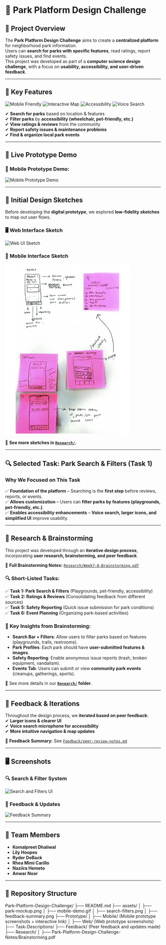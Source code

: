 # 🌳 Park Platform Design Challenge

## 📌 Project Overview
The **Park Platform Design Challenge** aims to create a **centralized platform** for neighborhood park information.  
Users can **search for parks with specific features**, read ratings, report safety issues, and find events.  
This project was developed as part of a **computer science design challenge**, with a focus on **usability, accessibility, and user-driven feedback**.

---
## 🎯 Key Features
<img src="https://img.shields.io/badge/-Mobile_Friendly-green" alt="Mobile Friendly"/>
<img src="https://img.shields.io/badge/-Interactive_Map-blue" alt="Interactive Map"/>
<img src="https://img.shields.io/badge/-Accessibility_Focused-purple" alt="Accessibility"/>
<img src="https://img.shields.io/badge/-Voice_Search-yellow" alt="Voice Search"/>

✔ **Search for parks** based on location & features  
✔ **Filter parks** by **accessibility (wheelchair, pet-friendly, etc.)**  
✔ **View ratings & reviews** from the community  
✔ **Report safety issues & maintenance problems**  
✔ **Find & organize local park events**

---
## 📱 Live Prototype Demo
### 🎥 Mobile Prototype Demo:
<img height="450px" src="assets/mobile-demo.gif" alt="Mobile Prototype Demo" />

---
## 🎨 Initial Design Sketches
Before developing the **digital prototype**, we explored **low-fidelity sketches** to map out user flows.

### 🖥️ **Web Interface Sketch**
<img width="80%" src="assets/web-sketch.png" alt="Web UI Sketch"/>

### 📱 **Mobile Interface Sketch**
<img width="80%" src="assets/mobile-sketch.png" alt="Mobile UI Sketch"/>

🔗 **See more sketches in [`Research/`](Research/).**

---
## 🔍 Selected Task: **Park Search & Filters (Task 1)**
### **Why We Focused on This Task**
✅ **Foundation of the platform** – Searching is the **first step** before reviews, reports, or events.  
✅ **Allows customization** – Users can **filter parks by features (playgrounds, pet-friendly, etc.)**.  
✅ **Enables accessibility enhancements** – **Voice search, larger icons, and simplified UI** improve usability.  

---
## 🧠 Research & Brainstorming
This project was developed through an **iterative design process**, incorporating **user research, brainstorming, and peer feedback**.

📄 **Full Brainstorming Notes:** [`Research/Week7-8-Brainstorming.pdf`](Research/Week7-8-Brainstorming.pdf)

### 🔍 Short-Listed Tasks:
✅ **Task 1: Park Search & Filters** (Playgrounds, pet-friendly, accessibility)  
✅ **Task 2: Ratings & Reviews** (Consolidating feedback from different sources)  
✅ **Task 5: Safety Reporting** (Quick issue submission for park conditions)  
✅ **Task 6: Event Planning** (Organizing park-based activities)  

### 📝 Key Insights from Brainstorming:
- **Search Bar + Filters**: Allow users to filter parks based on features (playgrounds, trails, restrooms).  
- **Park Profiles**: Each park should have **user-submitted features & images**.  
- **Safety Reporting**: Enable anonymous issue reports (trash, broken equipment, vandalism).  
- **Events Tab**: Users can submit or view **community park events** (cleanups, gatherings, sports).  

🔗 See more details in our **[`Research/`](Research/) folder**.

---
## 📢 Feedback & Iterations
Throughout the design process, we **iterated based on peer feedback**:  
✔ **Larger icons & clearer UI**  
✔ **Voice search microphone for accessibility**  
✔ **More intuitive navigation & map updates**  

📌 **Feedback Summary:** See [`Feedback/peer-review-notes.md`](Feedback/peer-review-notes.md)  

---
## 🖥️ Screenshots
### 🔍 Search & Filter System
<img width="80%" src="assets/search-filters.png" alt="Search and Filters UI"/>

### 📝 Feedback & Updates
<img width="80%" src="assets/feedback-summary.png" alt="Feedback Summary"/>

___
## 🤝 Team Members
- **Komalpreet Dhaliwal**
- **Lily Hoopes**
- **Ryder DeBack**
- **Rhea Mimi Carillo**
- **Naziira Hemeto**
- **Anwar Noor**

---
## 📌 Repository Structure
Park-Platform-Design-Challenge/
├── README.md
├── assets/
│   ├── park-mockup.png
│   ├── mobile-demo.gif
│   ├── search-filters.png
│   ├── feedback-summary.png
├── Prototype/
│   ├── Mobile/  (Mobile prototype screenshots + interactive link)
│   ├── Web/      (Web prototype screenshots)
├── Task-Descriptions/
├── Feedback/ (Peer feedback and updates made)
├── Research/
│   ├── Park-Platform-Design-Challenge-Notes/Brainstorming.pdf
